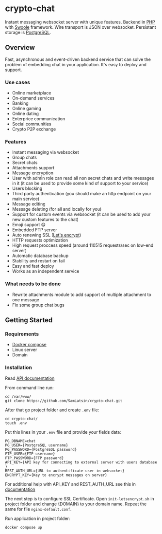 # crypto-chat
Instant messaging websocket server with unique features. Backend in [PHP](https://www.php.net) with [Swoole](https://openswoole.com) framework. Wire transport is JSON over websocket. Persistant storage is [PostgreSQL](https://www.postgresql.org). 
## Overview
Fast, asynchronous and event-driven backend service that can solve the problem of embedding chat in your application. It's easy to deploy and support. 
### Use cases
* Online marketplace
* On-demand services
* Banking
* Online gaming
* Online dating
* Enterprice communication
* Social communities
* Crypto P2P exchange
### Features
* Instant messaging via websocket
* Group chats
* Secret chats
* Attachments support
* Message encryption
* User with admin role can read all non secret chats and write messages in it (it can be used to provide some kind of support to your service)
* Users blocking
* Third party authentication (you should make an http endpoint on your main service)
* Message editing
* Message deleting (for all and locally for you)
* Support for custom events via websocket (it can be used to add your new custom features to the chat)
* Emoji support 😋
* Embedded FTP server
* Auto renewing SSL ([Let's encrypt](https://letsencrypt.org))
* HTTP requests optimization
* High request proccess speed (around 110515 requests/sec on low-end server)
* Automatic database backup
* Stability and restart on fail
* Easy and fast deploy
* Works as an independent service
### What needs to be done
* Rewrite attachments module to add support of multiple attachment to one message
* Fix some group chat bugs
## Getting Started
### Requirements
* [Docker compose](https://docs.docker.com/compose/compose-file/)
* Linux server
* Domain
### Installation
Read [API documentation](https://sam-latsin.gitbook.io/crypto-chat-api-eng/)

From command line run:
```
cd /var/www/
git clone https://github.com/SamLatsin/crypto-chat.git
```
After that go project folder and create `.env` file:
```
cd crypto-chat/
touch .env
```
Put this lines in your `.env` file and provide your fields data:
```
PG_DBNAME=chat
PG_USER={PostgreSQL username}
PG_PASSWORD={PostgreSQL password}
FTP_USER={FTP username}
FTP_PASSWORD={FTP password}
API_KEY={API key for connecting to external server with users database }
REST_AUTH_URL={URL to authentificate user in websocket}
ENCRYPT_KEY={Key to encrypt messages on server}
```
For additional help with API_KEY and REST_AUTH_URL see this in [documentation](https://sam-latsin.gitbook.io/crypto-chat-api-eng/api-reference/main-server)

The next step is to configure SSL Certificate. Open `init-letsencrypt.sh` in project folder and change {DOMAIN} to your domain name. Repeat the same for file `nginx-default.conf`.

Run application in project folder:
```
docker compose up
```
